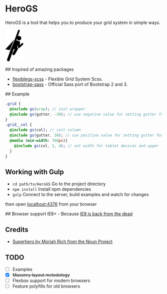 # HeroGS
HeroGS is a tool that helps you to produce your grid system in simple ways.

![HeroGS](src/images/hero.png)

## Inspired of amazing packages
- [flexiblegs-scss](https://github.com/flexiblegs/flexiblegs-scss) - Flexible Grid System Scss.
- [bootstrap-sass](https://github.com/twbs/bootstrap-sass) - Official Sass port of Bootstrap 2 and 3.

## Example
```sass
.grid {
  @include gs(wrap); // init wrapper
  @include gs(gutter, -30); // use negative value for setting gutter for wrapper
}
.grid__col {
  @include gs(col); // init column
  @include gs(gutter, 30); // use positive value for setting gutter for columns
  @media (min-width: 768px){
    @include gs(col, 1, 4); // set width for tablet devices and upper
  }
}
```

## Working with Gulp
- `cd path/to/HeroGS` Go to the project directory
- `npm install` Install npm dependencies
- `gulp` Connect to the server, build examples and watch for changes

then open [localhost:4376](http://localhost:4376) from your browser

## Browser support
IE8+ - Because [IE8 is back from the dead](http://www.webdesignerdepot.com/2016/01/ie8-is-back-from-the-dead/)

## Credits
- [Superhero by Moriah Rich from the Noun Project](https://thenounproject.com/search/?q=hero&i=12709)

## TODO
- [ ] Examples
- [x] ~~Masonry layout metodology~~
- [ ] Flexbox support for modern browsers
- [ ] Feature polyfills for old browsers
